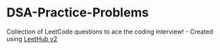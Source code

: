 # DSA-Practice-Problems
Collection of LeetCode questions to ace the coding interview! - Created using [LeetHub v2](https://github.com/arunbhardwaj/LeetHub-2.0)
